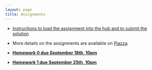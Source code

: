 ```yaml
---
layout: page
title: Assignments
---
```

  * [Instructions to load the assignment into the hub and to submit the solution](https://docs.google.com/document/d/1wJTUrSGPcIQeLnS_--T3aXthWo7nxar4VDg966uhw4c/edit)
  * More details on the assignments are available on [Piazza](https://piazza.com/class/jzioyk40mhs6r2).

  *  [**Homework 0 due September 18th, 10pm**](https://classroom.github.com/a/riWfmfo6l)
 
  *  [**Homework 1 due September 25th, 10pm**](https://classroom.github.com/a/ybnQl0xN)
 
